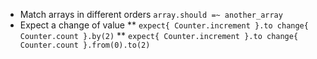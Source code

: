 * Match arrays in different orders `array.should =~ another_array`
* Expect a change of value
** `expect{ Counter.increment }.to change{ Counter.count }.by(2)`
** `expect{ Counter.increment }.to change{ Counter.count }.from(0).to(2)`
